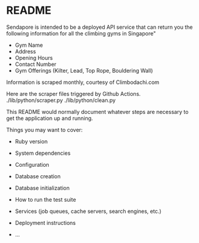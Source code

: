 # README

Sendapore is intended to be a deployed API service that can return you the following information for all the climbing gyms in Singapore"

* Gym Name
* Address
* Opening Hours
* Contact Number
* Gym Offerings (Kilter, Lead, Top Rope, Bouldering Wall)

Information is scraped monthly, courtesy of Climbodachi.com

Here are the scraper files triggered by Github Actions.
./lib/python/scraper.py
./lib/python/clean.py


This README would normally document whatever steps are necessary to get the
application up and running.

Things you may want to cover:

* Ruby version

* System dependencies

* Configuration

* Database creation

* Database initialization

* How to run the test suite

* Services (job queues, cache servers, search engines, etc.)

* Deployment instructions

* ...

